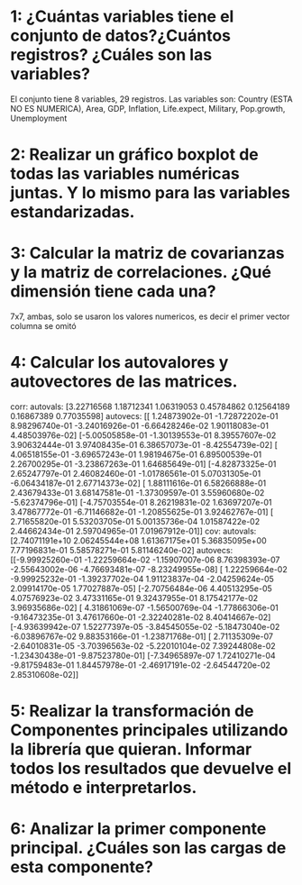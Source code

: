 # 1: ¿Cuántas variables tiene el conjunto de datos?¿Cuántos registros? ¿Cuáles son las variables?
El conjunto tiene 8 variables, 29 registros.
Las variables son: Country (ESTA NO ES NUMERICA), Area, GDP, Inflation, Life.expect, Military, Pop.growth, Unemployment

# 2: Realizar un gráfico boxplot de todas las variables numéricas juntas. Y lo mismo para las variables estandarizadas.

# 3: Calcular la matriz de covarianzas y la matriz de correlaciones. ¿Qué dimensión tiene cada una?
7x7, ambas, solo se usaron los valores numericos, es decir el primer vector columna se omitó
# 4: Calcular los autovalores y autovectores de las matrices. 
corr:
autovals: [3.22716568 1.18712341 1.06319053 0.45784862 0.12564189 0.16867389
 0.77035598] 
autovecs: [[ 1.24873902e-01 -1.72872202e-01  8.98296740e-01 -3.24016926e-01
  -6.66428246e-02  1.90118083e-01  4.48503976e-02]
 [-5.00505858e-01 -1.30139553e-01  8.39557607e-02  3.90632444e-01
   3.97408435e-01  6.38657073e-01 -8.42554739e-02]
 [ 4.06518155e-01 -3.69657243e-01  1.98194675e-01  6.89500539e-01
   2.26700295e-01 -3.23867263e-01  1.64685649e-01]
 [-4.82873325e-01  2.65247797e-01  2.46082460e-01 -1.01786561e-01
   5.07031305e-01 -6.06434187e-01  2.67714373e-02]
 [ 1.88111616e-01  6.58266888e-01  2.43679433e-01  3.68147581e-01
  -1.37309597e-01  3.55960680e-02 -5.62374796e-01]
 [-4.75703554e-01  8.26219831e-02  1.63697207e-01  3.47867772e-01
  -6.71146682e-01 -1.20855625e-01  3.92462767e-01]
 [ 2.71655820e-01  5.53203705e-01  5.00135736e-04  1.01587422e-02
   2.44662434e-01  2.59704965e-01  7.01967912e-01]]
cov:
autovals: [2.74071191e+10 2.06245544e+08 1.61367175e+01 5.36835095e+00
 7.77196831e-01 5.58578271e-01 5.81146240e-02]
autovecs: [[-9.99925260e-01 -1.22259664e-02 -1.15907007e-06  8.76398393e-07
  -2.55643002e-06 -4.76693481e-07 -8.23249955e-08]
 [ 1.22259664e-02 -9.99925232e-01 -1.39237702e-04  1.91123837e-04
  -2.04259624e-05  2.09914170e-05  1.77027887e-05]
 [-2.70756484e-06  4.40513295e-05  4.07576923e-02  3.47331165e-01
   9.32437955e-01  8.17542177e-02  3.96935686e-02]
 [ 4.31861069e-07 -1.56500769e-04 -1.77866306e-01 -9.16473235e-01
   3.47617660e-01 -2.32240281e-02  8.40414667e-02]
 [-4.93639942e-07  1.52277397e-05 -3.84545055e-02 -5.18473040e-02
  -6.03896767e-02  9.88353166e-01 -1.23871768e-01]
 [ 2.71135309e-07 -2.64010831e-05 -3.70396563e-02 -5.22010104e-02
   7.39244808e-02 -1.23430438e-01 -9.87523780e-01]
 [-7.34965897e-07  1.72410271e-04 -9.81759483e-01  1.84457978e-01
  -2.46917191e-02 -2.64544720e-02  2.85310608e-02]]

# 5: Realizar la transformación de Componentes principales utilizando la librería que quieran. Informar todos los resultados que devuelve el método e interpretarlos. 

# 6: Analizar la primer componente principal. ¿Cuáles son las cargas de esta componente?